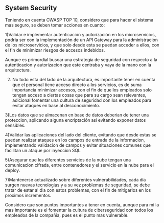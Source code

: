 ## System Security

Teniendo en cuenta OWASP TOP 10, considero que para hacer el sistema mas seguro, se deben tomar acciones en cuanto:

1)Validar e implementar autenticación y autorización en los microservicios, podria ser con la implementación de un API Gateway para la administracion de los microservicios, y que solo desde esta se puedan acceder a ellos, con el fin de minimizar riesgos de accesos indebidos. 

Aunque es primordial buscar una estrategia de seguridad con respecto a la autenticacion y autorizacion que este centraba y vaya de la mano con la arquitectura.

2) No todo esta del lado de la arquitectura, es importante tener en cuenta que el personal tiene acceso directo a los servicios, es de suma importancia minimizar accesos, con el fin de que los empleados solo tengan acceso a ciertas cosas que para su cargo sean relevantes, adicional fomentar una cultura de seguridad con los empleados para evitar ataques en base al desconocimiento.

3)Los datos que se almacenan en base de datos deberian de tener una proteccion, aplicando alguna encriptación asi evitando exponer datos sensibles.

4)Validar las aplicaciones del lado del cliente, evitando que desde estas se puedan realizar ataques en los campos de entrada de la informacion, implementando validacion de campos y evitar situaciones comunes que facilitan un ataque por inyeccion SQL

5)Asegurar que los diferentes servicios de la nube tengan una comunicacion cifrada, entre contenedores y el servicio en la nube para el deploy.

7)Mantenerse actualizado sobre diferentes vulnerabilidades, cada dia surgen nuevas tecnologias y a su vez problemas de seguridad, se debe tratar de estar al dia con estos problemas, con el fin de mitigarlos en los proximos incrementos.

Considero que son puntos importantes a tener en cuenta, aunque para mi la mas importante es el fomentar la cultura de ciberseguridad con todos los empleados de la compañia, pues es el punto mas vulnerable.